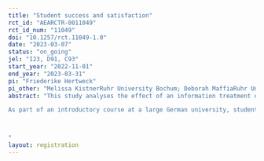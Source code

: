 ```yaml
---
title: "Student success and satisfaction"
rct_id: "AEARCTR-0011049"
rct_id_num: "11049"
doi: "10.1257/rct.11049-1.0"
date: "2023-03-07"
status: "on_going"
jel: "I23, D91, C93"
start_year: "2022-11-01"
end_year: "2023-03-31"
pi: "Friederike Hertweck"
pi_other: "Melissa KistnerRuhr University Bochum; Deborah MaffiaRuhr University Bochum"
abstract: "This study analyses the effect of an information treatment on undergraduate students’ performance, learning behavior, and satisfaction. 
As part of an introductory course at a large German university, students receive randomly either a publicly available information on required learning intensity – or on loan periods at the library. Students are then tracked over their entire undergraduate course including their course-specific learning effort and their exam performance. Thereby, the study ascertains whether the provision of information at an early stage can affect academic performance.

"
layout: registration
---
```


